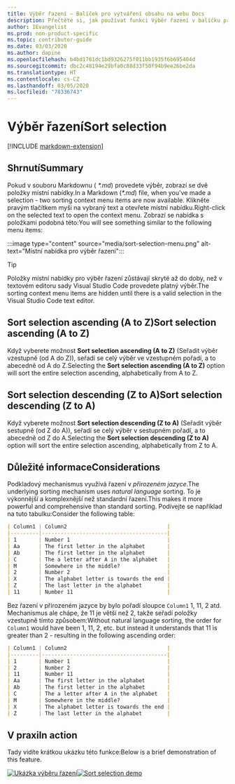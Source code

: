 ```yaml
---
title: Výběr řazení – Balíček pro vytváření obsahu na webu Docs
description: Přečtěte si, jak používat funkci Výběr řazení v balíčku pro vytváření obsahu na webu Docs (rozšíření pro Visual Studio Code).
author: IEvangelist
ms.prod: non-product-specific
ms.topic: contributor-guide
ms.date: 03/03/2020
ms.author: dapine
ms.openlocfilehash: b4bd1761dc1bd9326275f011bb1935f6b695404d
ms.sourcegitcommit: dbc2c48194e29bfa0c88d33f50f94b9ee26be2da
ms.translationtype: HT
ms.contentlocale: cs-CZ
ms.lasthandoff: 03/05/2020
ms.locfileid: "78336743"
---
```

# <a name="sort-selection"></a><span data-ttu-id="5c05d-103">Výběr řazení</span><span class="sxs-lookup"><span data-stu-id="5c05d-103">Sort selection</span></span>

[!INCLUDE [markdown-extension](includes/markdown-extension.md)]

## <a name="summary"></a><span data-ttu-id="5c05d-104">Shrnutí</span><span class="sxs-lookup"><span data-stu-id="5c05d-104">Summary</span></span>

<span data-ttu-id="5c05d-105">Pokud v souboru Markdownu ( *\*.md*) provedete výběr, zobrazí se dvě položky místní nabídky.</span><span class="sxs-lookup"><span data-stu-id="5c05d-105">In a Markdown (*\*.md*) file, when you've made a selection - two sorting context menu items are now available.</span></span> <span data-ttu-id="5c05d-106">Klikněte pravým tlačítkem myši na vybraný text a otevřete místní nabídku.</span><span class="sxs-lookup"><span data-stu-id="5c05d-106">Right-click on the selected text to open the context menu.</span></span> <span data-ttu-id="5c05d-107">Zobrazí se nabídka s položkami podobná této:</span><span class="sxs-lookup"><span data-stu-id="5c05d-107">You will see something similar to the following menu items:</span></span>

:::image type="content" source="media/sort-selection-menu.png" alt-text="Místní nabídka pro výběr řazení":::

> [!TIP]
> <span data-ttu-id="5c05d-109">Položky místní nabídky pro výběr řazení zůstávají skryté až do doby, než v textovém editoru sady Visual Studio Code provedete platný výběr.</span><span class="sxs-lookup"><span data-stu-id="5c05d-109">The sorting context menu items are hidden until there is a valid selection in the Visual Studio Code text editor.</span></span>

## <a name="sort-selection-ascending-a-to-z"></a><span data-ttu-id="5c05d-110">Sort selection ascending (A to Z)</span><span class="sxs-lookup"><span data-stu-id="5c05d-110">Sort selection ascending (A to Z)</span></span>

<span data-ttu-id="5c05d-111">Když vyberete možnost **Sort selection ascending (A to Z)** (Seřadit výběr vzestupně (od A do Z)), seřadí se celý výběr ve vzestupném pořadí, a to abecedně od A do Z.</span><span class="sxs-lookup"><span data-stu-id="5c05d-111">Selecting the **Sort selection ascending (A to Z)** option will sort the entire selection ascending, alphabetically from A to Z.</span></span>

## <a name="sort-selection-descending-z-to-a"></a><span data-ttu-id="5c05d-112">Sort selection descending (Z to A)</span><span class="sxs-lookup"><span data-stu-id="5c05d-112">Sort selection descending (Z to A)</span></span>

<span data-ttu-id="5c05d-113">Když vyberete možnost **Sort selection descending (Z to A)** (Seřadit výběr sestupně (od Z do A)), seřadí se celý výběr v sestupném pořadí, a to abecedně od Z do A.</span><span class="sxs-lookup"><span data-stu-id="5c05d-113">Selecting the **Sort selection descending (Z to A)** option will sort the entire selection ascending, alphabetically from Z to A.</span></span>

## <a name="considerations"></a><span data-ttu-id="5c05d-114">Důležité informace</span><span class="sxs-lookup"><span data-stu-id="5c05d-114">Considerations</span></span>

<span data-ttu-id="5c05d-115">Podkladový mechanismus využívá řazení v *přirozeném jazyce*.</span><span class="sxs-lookup"><span data-stu-id="5c05d-115">The underlying sorting mechanism uses *natural language* sorting.</span></span> <span data-ttu-id="5c05d-116">To je výkonnější a komplexnější než standardní řazení.</span><span class="sxs-lookup"><span data-stu-id="5c05d-116">This makes it more powerful and comprehensive than standard sorting.</span></span> <span data-ttu-id="5c05d-117">Podívejte se například na tuto tabulku:</span><span class="sxs-lookup"><span data-stu-id="5c05d-117">Consider the following table:</span></span>

```markdown
| Column1 | Column2                                |
|---------|----------------------------------------|
| 1       | Number 1                               |
| Aa      | The first letter in the alphabet       |
| Ab      | The first letter in the alphabet       |
| C       | The a letter after A in the alphabet   |
| M       | Somewhere in the middle?               |
| 2       | Number 2                               |
| X       | The alphabet letter is towards the end |
| Z       | The last letter in the alphabet        |
| 11      | Number 11                              |
```

<span data-ttu-id="5c05d-118">Bez řazení v přirozeném jazyce by bylo pořadí sloupce `Column1` 1, 11, 2 atd. Mechanismus ale chápe, že 11 je větší než 2, takže seřadí položky vzestupně tímto způsobem:</span><span class="sxs-lookup"><span data-stu-id="5c05d-118">Without natural language sorting, the order for `Column1` would have been 1, 11, 2, etc. but instead it understands that 11 is greater than 2 - resulting in the following ascending order:</span></span>

```markdown
| Column1 | Column2                                |
|---------|----------------------------------------|
| 1       | Number 1                               |
| 2       | Number 2                               |
| 11      | Number 11                              |
| Aa      | The first letter in the alphabet       |
| Ab      | The first letter in the alphabet       |
| C       | The a letter after A in the alphabet   |
| M       | Somewhere in the middle?               |
| X       | The alphabet letter is towards the end |
| Z       | The last letter in the alphabet        |
```

## <a name="in-action"></a><span data-ttu-id="5c05d-119">V praxi</span><span class="sxs-lookup"><span data-stu-id="5c05d-119">In action</span></span>

<span data-ttu-id="5c05d-120">Tady vidíte krátkou ukázku této funkce:</span><span class="sxs-lookup"><span data-stu-id="5c05d-120">Below is a brief demonstration of this feature.</span></span>

<span data-ttu-id="5c05d-121">[![Ukázka výběru řazení](media/sort-selection.gif)](media/sort-selection.gif#lightbox)</span><span class="sxs-lookup"><span data-stu-id="5c05d-121">[![Sort selection demo](media/sort-selection.gif)](media/sort-selection.gif#lightbox)</span></span>

